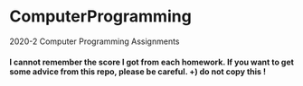 # ComputerProgramming
2020-2 Computer Programming Assignments
#### I cannot remember the score I got from each homework. If you want to get some advice from this repo, please be careful. +) do not copy this !
